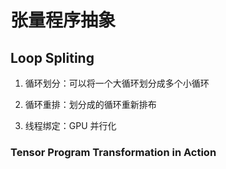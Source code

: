 # 张量程序抽象

## Loop Spliting

1. 循环划分：可以将一个大循环划分成多个小循环

2. 循环重排：划分成的循环重新排布

3. 线程绑定：GPU 并行化

### Tensor Program Transformation in Action
